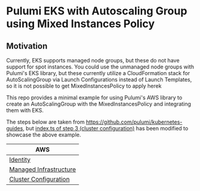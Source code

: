 # Pulumi EKS with Autoscaling Group using Mixed Instances Policy

## Motivation

Currently, EKS supports managed node groups, but these do not have support for spot instances.
You could use the unmanaged node groups with Pulumi's EKS library, but these currently utilize
a CloudFormation stack for AutoScalingGroup via Launch Configurations instead of Launch Templates,
so it is not possible to get MixedInstancesPolicy to apply herek

This repo provides a minimal example for using Pulumi's AWS library to create an AutoScalingGroup
with the MixedInstancesPolicy and integrating them with EKS.

The steps below are taken from https://github.com/pulumi/kubernetes-guides, but
[index.ts of step 3 (cluster configuration)](./aws/03-cluster-configuration/index.ts)
has been modified to showcase the above example.

| AWS  |
|---|
| [Identity](./aws/01-identity) |
| [Managed Infrastructure](./aws/02-managed-infra) |
| [Cluster Configuration](./aws/03-cluster-configuration) |
